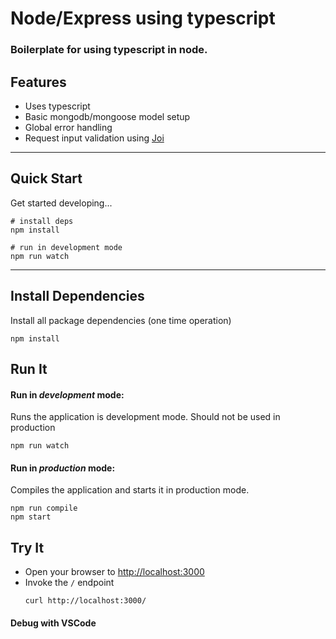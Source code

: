 # Node/Express using typescript

### Boilerplate for using typescript in node. 

## Features
* Uses typescript
* Basic mongodb/mongoose model setup
* Global error handling
* Request input validation using [Joi](https://github.com/hapijs/joi)
_ _ _ _

## Quick Start

Get started developing...

```shell
# install deps
npm install

# run in development mode
npm run watch

```

---

## Install Dependencies

Install all package dependencies (one time operation)

```shell
npm install
```

## Run It
#### Run in *development* mode:
Runs the application is development mode. Should not be used in production

```shell
npm run watch
```


#### Run in *production* mode:

Compiles the application and starts it in production mode.

```shell
npm run compile
npm start
```


## Try It
* Open your browser to [http://localhost:3000](http://localhost:3000)
* Invoke the `/` endpoint 
  ```shell
  curl http://localhost:3000/
  ```


#### Debug with VSCode
